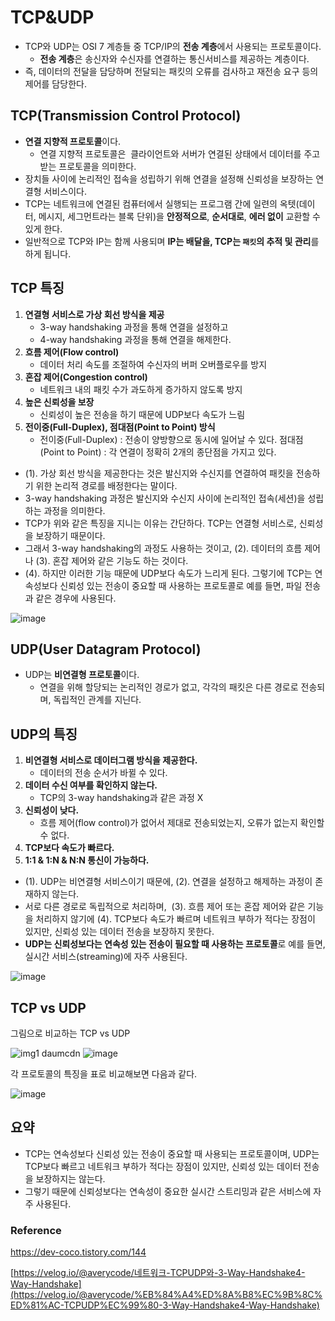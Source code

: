 # TCP&UDP

- TCP와 UDP는 OSI 7 계층들 중 TCP/IP의 **전송 계층**에서 사용되는 프로토콜이다.
    - **전송 계층**은 송신자와 수신자를 연결하는 통신서비스를 제공하는 계층이다.
- 즉, 데이터의 전달을 담당하며 전달되는 패킷의 오류를 검사하고 재전송 요구 등의 제어를 담당한다.

## TCP(Transmission Control Protocol)

- **연결 지향적 프로토콜**이다.
    - 연결 지향적 프로토콜은  클라이언트와 서버가 연결된 상태에서 데이터를 주고받는 프로토콜을 의미한다.
- 장치들 사이에 논리적인 접속을 성립하기 위해 연결을 설정해 신뢰성을 보장하는 연결형 서비스이다.
- TCP는 네트워크에 연결된 컴퓨터에서 실행되는 프로그램 간에 일련의 옥텟(데이터, 메시지, 세그먼트라는 블록 단위)을 **안정적으로**, **순서대로**, **에러 없이** 교환할 수 있게 한다.
- 일반적으로 TCP와 IP는 함께 사용되며 **IP는 배달을, TCP는 `패킷`의 추적 및 관리**를 하게 됩니다.

## TCP 특징

1. **연결형 서비스로 가상 회선 방식을 제공**
    - 3-way handshaking 과정을 통해 연결을 설정하고
    - 4-way handshaking 과정을 통해 연결을 해제한다.
2. **흐름 제어(Flow control)**
    - 데이터 처리 속도를 조절하여 수신자의 버퍼 오버플로우를 방지
3. **혼잡 제어(Congestion control)**
    - 네트워크 내의 패킷 수가 과도하게 증가하지 않도록 방지
4. **높은 신뢰성을 보장**
    - 신뢰성이 높은 전송을 하기 때문에 UDP보다 속도가 느림
5. **전이중(Full-Duplex), 점대점(Point to Point) 방식**
    - 전이중(Full-Duplex) : 전송이 양방향으로 동시에 일어날 수 있다.
    점대점(Point to Point) : 각 연결이 정확히 2개의 종단점을 가지고 있다.
    
- (1). 가상 회선 방식을 제공한다는 것은 발신지와 수신지를 연결하여 패킷을 전송하기 위한 논리적 경로를 배정한다는 말이다.
- 3-way handshaking 과정은 발신지와 수신지 사이에 논리적인 접속(세션)을 성립하는 과정을 의미한다.
- TCP가 위와 같은 특징을 지니는 이유는 간단하다. TCP는 연결형 서비스로, 신뢰성을 보장하기 때문이다.
- 그래서 3-way handshaking의 과정도 사용하는 것이고, (2). 데이터의 흐름 제어나 (3). 혼잡 제어와 같은 기능도 하는 것이다.
- (4). 하지만 이러한 기능 때문에 UDP보다 속도가 느리게 된다.
그렇기에 TCP는 연속성보다 신뢰성 있는 전송이 중요할 때 사용하는 프로토콜로 예를 들면, 파일 전송과 같은 경우에 사용된다.

![image](https://github.com/user-attachments/assets/c21e5494-dfb1-4813-8bb3-17262b8ee953)


## UDP(User Datagram Protocol)

- UDP는 **비연결형 프로토콜**이다.
    - 연결을 위해 할당되는 논리적인 경로가 없고, 각각의 패킷은 다른 경로로 전송되며, 독립적인 관계를 지닌다.

## UDP의 특징

1. **비연결형 서비스로 데이터그램 방식을 제공한다.**
    - 데이터의 전송 순서가 바뀔 수 있다.
2. **데이터 수신 여부를 확인하지 않는다.**
    - TCP의 3-way handshaking과 같은 과정 X
3. **신뢰성이 낮다.**
    - 흐름 제어(flow control)가 없어서 제대로 전송되었는지, 오류가 없는지 확인할 수 없다.
4. **TCP보다 속도가 빠르다.**
5. **1:1 & 1:N & N:N 통신이 가능하다.**

- (1). UDP는 비연결형 서비스이기 때문에, (2). 연결을 설정하고 해제하는 과정이 존재하지 않는다.
- 서로 다른 경로로 독립적으로 처리하며,  (3). 흐름 제어 또는 혼잡 제어와 같은 기능을 처리하지 않기에 (4). TCP보다 속도가 빠르며 네트워크 부하가 적다는 장점이 있지만, 신뢰성 있는 데이터 전송을 보장하지 못한다.
- **UDP는 신뢰성보다는 연속성 있는 전송이 필요할 때 사용하는 프로토콜**로 예를 들면, 실시간 서비스(streaming)에 자주 사용된다.

![image](https://github.com/user-attachments/assets/a1d884eb-06f5-4f5d-8897-f346f1e1a909)


## TCP vs UDP

그림으로 비교하는 TCP vs UDP

![img1 daumcdn](https://github.com/user-attachments/assets/85cda583-3d76-444e-9bed-ae56a87836b1)
![image](https://github.com/user-attachments/assets/a1a05bf6-1469-4d98-a0d4-3354650ea347)


각 프로토콜의 특징을 표로 비교해보면 다음과 같다.

![image](https://github.com/user-attachments/assets/4c46d39e-f9c3-4983-ba84-16f22e5df8fd)


## 요약

- TCP는 연속성보다 신뢰성 있는 전송이 중요할 때 사용되는 프로토콜이며,
UDP는 TCP보다 빠르고 네트워크 부하가 적다는 장점이 있지만, 신뢰성 있는 데이터 전송을 보장하지는 않는다.
- 그렇기 때문에 신뢰성보다는 연속성이 중요한 실시간 스트리밍과 같은 서비스에 자주 사용된다.

### Reference

https://dev-coco.tistory.com/144

[https://velog.io/@averycode/네트워크-TCPUDP와-3-Way-Handshake4-Way-Handshake](https://velog.io/@averycode/%EB%84%A4%ED%8A%B8%EC%9B%8C%ED%81%AC-TCPUDP%EC%99%80-3-Way-Handshake4-Way-Handshake)
